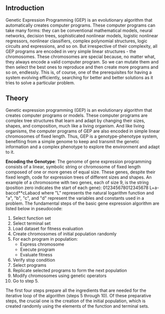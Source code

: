 ## Introduction

Genetic Expression Programming (GEP) is an evolutionary algorithm that automatically creates computer programs. These computer programs can take many forms: they can be conventional mathematical models, neural networks, decision trees, sophisticated nonlinear models, logistic nonlinear regressors, nonlinear classifiers, complex polynomial structures, logic circuits and expressions, and so on. But irrespective of their complexity, all GEP programs are encoded in very simple linear structures - the chromosomes. These chromosomes are special because, no matter what, they always encode a valid computer program. So we can mutate them and then select the best ones to reproduce and then create more programs and so on, endlessly. This is, of course, one of the prerequisites for having a system evolving efficiently, searching for better and better solutions as it tries to solve a particular problem.

## Theory

Genetic expression programming (GEP) is an evolutionary algorithm that creates computer programs or models. These computer programs are complex tree structures that learn and adapt by changing their sizes, shapes, and composition, much like a living organism. And like living organisms, the computer programs of GEP are also encoded in simple linear chromosomes of fixed length. Thus, GEP is a genotype-phenotype system, benefiting from a simple genome to keep and transmit the genetic information and a complex phenotype to explore the environment and adapt to it.

**Encoding the Genotype**: 
The genome of gene expression programming consists of a linear, symbolic string or chromosome of fixed length composed of one or more genes of equal size. These genes, despite their fixed length, code for expression trees of different sizes and shapes. An example of a chromosome with two genes, each of size 9, is the string (position zero indicates the start of each gene):
012345678012345678
L+a-baccd**cLabacd
where "L" represents the natural logarithm function and "a", "b", "c", and "d" represent the variables and constants used in a problem.
The fundamental steps of the basic gene expression algorithm are listed below in pseudocode:

1. Select function set
2. Select terminal set
3. Load dataset for fitness evaluation
4. Create chromosomes of initial population randomly
5. For each program in population:
    - Express chromosome
    - Execute program
    - Evaluate fitness
6. Verify stop condition
7. Select programs
8. Replicate selected programs to form the next population
9. Modify chromosomes using genetic operators
10. Go to step 5.

The first four steps prepare all the ingredients that are needed for the iterative loop of the algorithm (steps 5 through 10). Of these preparative steps, the crucial one is the creation of the initial population, which is created randomly using the elements of the function and terminal sets.
